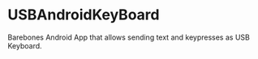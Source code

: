 # USBAndroidKeyBoard
Barebones Android App that allows sending text and keypresses as USB Keyboard.
